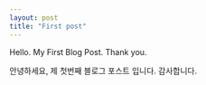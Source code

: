 ```yaml
---
layout: post
title: "First post"
---
```


Hello. My First Blog Post. Thank you.

안녕하세요, 제 첫번째 블로그 포스트 입니다. 감사합니다.